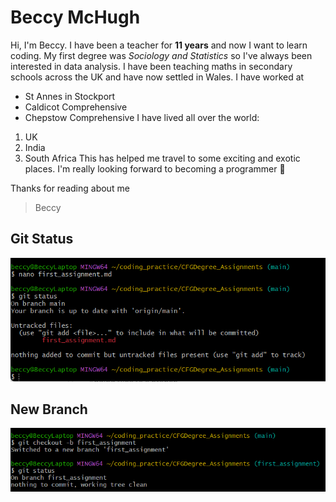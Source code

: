 # Beccy McHugh
Hi, I'm Beccy. 
I have been a teacher for **11 years** and now I want to learn coding. 
My first degree was *Sociology and Statistics* so I've always been interested in data analysis.
I have been teaching maths in secondary schools across the UK and have now settled in Wales. 
I have worked at
+ St Annes in Stockport
+ Caldicot Comprehensive
+ Chepstow Comprehensive
I have lived all over the world:
1. UK
2. India
3. South Africa
This has helped me travel to some exciting and exotic places. 
I'm really looking forward to becoming a programmer :smiling_face_with_three_hearts:

Thanks for reading about me
> Beccy

## Git Status
![Git Status](check_status.png)
 
## New Branch
![New branch](new_branch.png)

